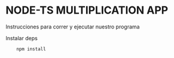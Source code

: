# NODE-TS MULTIPLICATION APP

Instrucciones para correr y ejecutar nuestro programa

Instalar deps

```
    npm install
```